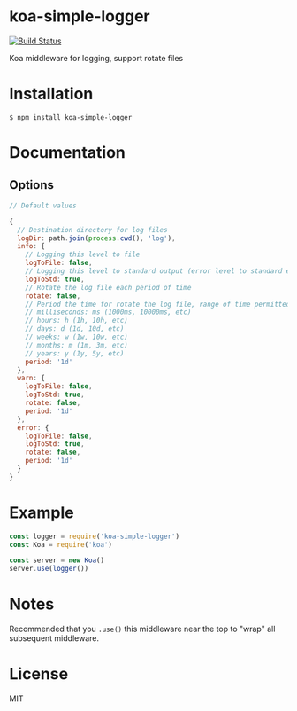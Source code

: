 # koa-simple-logger
[![Build Status](https://travis-ci.org/EliasBF/koa-simple-logger.svg?branch=master)](https://travis-ci.org/EliasBF/koa-simple-logger)

Koa middleware for logging, support rotate files

# Installation

```
$ npm install koa-simple-logger
```

# Documentation

## Options

``` js
// Default values

{
  // Destination directory for log files
  logDir: path.join(process.cwd(), 'log'),
  info: {
    // Logging this level to file
    logToFile: false,
    // Logging this level to standard output (error level to standard error)
    logToStd: true,
    // Rotate the log file each period of time
    rotate: false,
    // Period the time for rotate the log file, range of time permitted:
    // milliseconds: ms (1000ms, 10000ms, etc)
    // hours: h (1h, 10h, etc)
    // days: d (1d, 10d, etc)
    // weeks: w (1w, 10w, etc)
    // months: m (1m, 3m, etc)
    // years: y (1y, 5y, etc)
    period: '1d'
  },
  warn: {
    logToFile: false,
    logToStd: true,
    rotate: false,
    period: '1d'
  },
  error: {
    logToFile: false,
    logToStd: true,
    rotate: false,
    period: '1d'
  }
}
```

# Example

``` js
const logger = require('koa-simple-logger')
const Koa = require('koa')

const server = new Koa()
server.use(logger())
```

# Notes

Recommended that you ```.use()``` this middleware near the top to "wrap" all subsequent middleware.

# License

MIT
